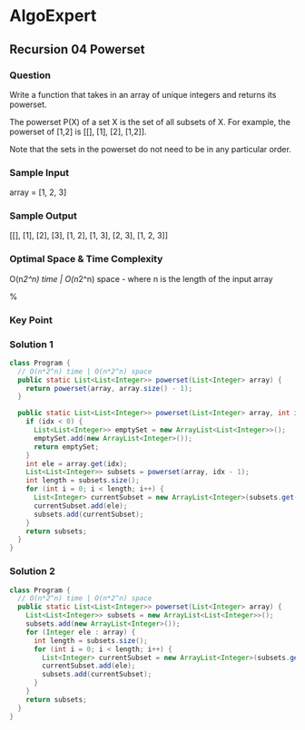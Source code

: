 # AlgoExpert

## Recursion 04 Powerset

### Question

Write a function that takes in an array of unique integers and returns its powerset.

The powerset P(X) of a set X is the set of all subsets of X. For example, the powerset of [1,2] is [[], [1], [2], [1,2]].

Note that the sets in the powerset do not need to be in any particular order.

### Sample Input

array = [1, 2, 3]

### Sample Output

[[], [1], [2], [3], [1, 2], [1, 3], [2, 3], [1, 2, 3]]

### Optimal Space & Time Complexity

O(n*2^n) time | O(n*2^n) space - where n is the length of the input array

%

### Key Point

### Solution 1

```java
class Program {
  // O(n*2^n) time | O(n*2^n) space
  public static List<List<Integer>> powerset(List<Integer> array) {
    return powerset(array, array.size() - 1);
  }

  public static List<List<Integer>> powerset(List<Integer> array, int idx) {
    if (idx < 0) {
      List<List<Integer>> emptySet = new ArrayList<List<Integer>>();
      emptySet.add(new ArrayList<Integer>());
      return emptySet;
    }
    int ele = array.get(idx);
    List<List<Integer>> subsets = powerset(array, idx - 1);
    int length = subsets.size();
    for (int i = 0; i < length; i++) {
      List<Integer> currentSubset = new ArrayList<Integer>(subsets.get(i));
      currentSubset.add(ele);
      subsets.add(currentSubset);
    }
    return subsets;
  }
}

```

### Solution 2

```java
class Program {
  // O(n*2^n) time | O(n*2^n) space
  public static List<List<Integer>> powerset(List<Integer> array) {
    List<List<Integer>> subsets = new ArrayList<List<Integer>>();
    subsets.add(new ArrayList<Integer>());
    for (Integer ele : array) {
      int length = subsets.size();
      for (int i = 0; i < length; i++) {
        List<Integer> currentSubset = new ArrayList<Integer>(subsets.get(i));
        currentSubset.add(ele);
        subsets.add(currentSubset);
      }
    }
    return subsets;
  }
}

```
